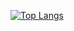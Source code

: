 <!--- [![SuperSpaceEye's GitHub stats](https://github-readme-stats.vercel.app/api?username=SuperSpaceEye&count_private=true&show_icons=true&theme=transparent)](https://github.com/SuperSpaceEye/github-readme-stats) --->

[![Top Langs](https://github-readme-stats.vercel.app/api/top-langs/?username=SuperSpaceEye)](https://github.com/superspaceeye/github-readme-stats)
